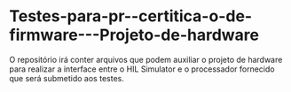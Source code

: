 # Testes-para-pr--certitica-o-de-firmware---Projeto-de-hardware
O repositório irá conter arquivos que podem auxiliar o projeto de hardware para realizar a interface entre o HIL Simulator e o processador fornecido que será submetido aos testes.
